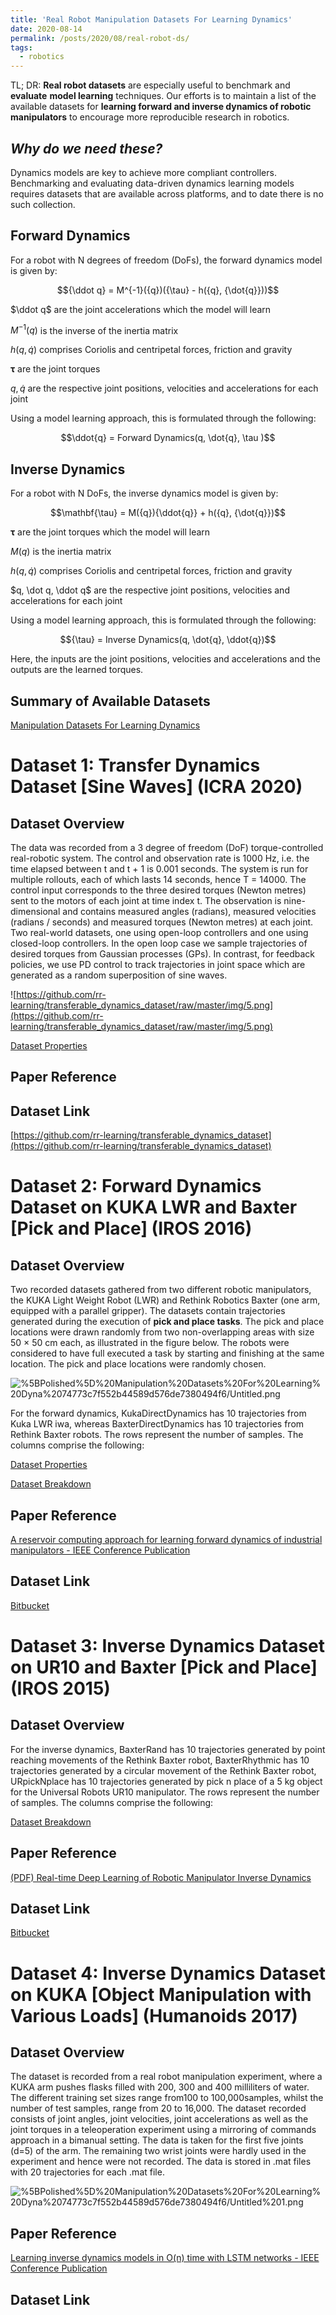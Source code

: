 ```yaml
---
title: 'Real Robot Manipulation Datasets For Learning Dynamics'
date: 2020-08-14
permalink: /posts/2020/08/real-robot-ds/
tags:
  - robotics
---
```



TL; DR: **Real robot datasets** are especially useful to benchmark and **evaluate** **model learning** techniques. Our efforts is to maintain a list of the available datasets for **learning forward and inverse dynamics of robotic manipulators** to encourage more reproducible research in robotics. 

## *Why do we need these?*

Dynamics models are key to achieve more compliant controllers. Benchmarking and evaluating data-driven dynamics learning models requires datasets that are available across platforms, and to date there is no such collection. 

## Forward Dynamics

For a robot with N degrees of freedom (DoFs), the forward dynamics model is given by: 

$${\ddot q} = M^{-1}({q})({\tau} - h({q}, {\dot{q}}))$$

$\ddot q$ are the joint accelerations which the model will learn

$M^{-1}({q})$ is the inverse of the inertia matrix

$h({q}, {\dot q})$ comprises Coriolis and centripetal forces, friction and gravity

$\mathbf{\tau}$ are the joint torques

$q, \dot q$ are the respective joint positions, velocities and accelerations for each joint 

Using a model learning approach, this is formulated through the following:

$$\ddot{q} = Forward Dynamics(q, \dot{q}, \tau )$$

## Inverse Dynamics

For a robot with N DoFs, the inverse dynamics model is given by: 

$$\mathbf{\tau} = M({q}){\ddot{q}} + h({q}, {\dot{q}})$$

$\mathbf{\tau}$ are the joint torques which the model will learn

$M({q})$ is the inertia matrix

$h({q}, {\dot q})$ comprises Coriolis and centripetal forces, friction and gravity

$q, \dot q, \ddot q$ are the respective joint positions, velocities and accelerations for each joint 

Using a model learning approach, this is formulated through the following:

$${\tau} = Inverse Dynamics(q, \dot{q}, \ddot{q})$$

Here, the inputs are the joint positions, velocities and accelerations and the outputs are the learned torques. 

## Summary of Available Datasets

[Manipulation Datasets For Learning Dynamics](https://www.notion.so/e00899f707de491893528b12ca0c8e14)

# Dataset 1: Transfer Dynamics Dataset [Sine Waves] (ICRA 2020)

## Dataset Overview

The data was recorded from a 3  degree of freedom (DoF) torque-controlled real-robotic system. The control and observation rate is 1000 Hz, i.e. the time elapsed between t and t + 1 is 0.001 seconds. The system is run for multiple rollouts, each of which lasts 14 seconds, hence T = 14000. The control input corresponds to the three desired torques (Newton metres) sent to the motors of each joint at time index t. The observation is nine-dimensional and contains measured angles (radians), measured velocities (radians / seconds) and measured torques (Newton metres) at each joint. Two real-world datasets, one using open-loop controllers and one using closed-loop controllers. In the open loop case we sample trajectories of desired torques from Gaussian processes (GPs). In contrast, for feedback policies, we use PD control to track trajectories in joint space which are generated as a random superposition of sine waves.

![https://github.com/rr-learning/transferable_dynamics_dataset/raw/master/img/5.png](https://github.com/rr-learning/transferable_dynamics_dataset/raw/master/img/5.png)

[Dataset Properties](https://www.notion.so/855d1ac55f1e41529749c21207caa485)

## **Paper Reference**

[](https://www.is.mpg.de/uploads_file/attachment/attachment/589/ICRA20_1157_FI.pdf)

## Dataset Link

[https://github.com/rr-learning/transferable_dynamics_dataset](https://github.com/rr-learning/transferable_dynamics_dataset) 

# Dataset 2: Forward Dynamics Dataset on KUKA LWR and Baxter [Pick and Place] (IROS 2016)

## Dataset Overview

Two recorded datasets gathered from two different robotic manipulators, the KUKA Light Weight Robot (LWR) and Rethink Robotics Baxter (one arm, equipped with a parallel gripper). The datasets contain trajectories generated during the execution of **pick and place tasks**. The pick and place locations were drawn randomly from two non-overlapping areas with size 50 × 50 cm each, as illustrated in the figure below. The robots were considered to have full executed a task by starting and finishing at the same location. The pick and place locations were randomly chosen.

![%5BPolished%5D%20Manipulation%20Datasets%20For%20Learning%20Dyna%2074773c7f552b44589d576de7380494f6/Untitled.png](%5BPolished%5D%20Manipulation%20Datasets%20For%20Learning%20Dyna%2074773c7f552b44589d576de7380494f6/Untitled.png)

For the forward dynamics, KukaDirectDynamics has 10 trajectories from Kuka LWR iwa, whereas BaxterDirectDynamics has 10 trajectories from Rethink Baxter robots. The rows represent the number of samples. The columns comprise the following: 

[Dataset Properties](https://www.notion.so/212cacdd4cae476eaea4d920361cea43)

[Dataset Breakdown](https://www.notion.so/12863ff061ac42a098c34029620c296c)

## **Paper Reference**

[A reservoir computing approach for learning forward dynamics of industrial manipulators - IEEE Conference Publication](https://ieeexplore.ieee.org/document/7759116)

## Dataset Link

[Bitbucket](https://bitbucket.org/athapoly/datasets/src/master/)

# Dataset 3: Inverse Dynamics Dataset on UR10 and Baxter [Pick and Place] (IROS 2015)

## Dataset Overview

For the inverse dynamics, BaxterRand has 10 trajectories generated by point reaching movements of the Rethink Baxter robot, BaxterRhythmic has 10 trajectories generated by a circular movement of the Rethink Baxter robot, URpickNplace has 10 trajectories generated by pick n place of a 5 kg object for the Universal Robots UR10 manipulator. The rows represent the number of samples. The columns comprise the following:

[Dataset Breakdown](https://www.notion.so/6efff043aedb418bab2fc5b4fa6dddd2)

## **Paper Reference**

[(PDF) Real-time Deep Learning of Robotic Manipulator Inverse Dynamics](https://www.researchgate.net/publication/282851496_Real-time_Deep_Learning_of_Robotic_Manipulator_Inverse_Dynamics)

## Dataset Link

[Bitbucket](https://bitbucket.org/athapoly/datasets/src/master/)

# Dataset 4: Inverse Dynamics Dataset on KUKA [Object Manipulation with Various Loads] (Humanoids 2017)

## Dataset Overview

The dataset is recorded from a real robot manipulation experiment, where a KUKA arm pushes flasks filled with 200, 300 and 400 milliliters of water. The different training set sizes range from100 to 100,000samples, whilst the number of test samples, range from 20 to 16,000. The dataset recorded consists of joint angles, joint velocities, joint accelerations as well as the joint torques in a teleoperation experiment using a mirroring of commands approach in a bimanual setting. The data is taken for the first five joints (d=5) of the arm. The remaining two wrist joints were hardly used in the experiment and hence were not recorded. The data is stored in .mat files with 20 trajectories for each .mat file. 

![%5BPolished%5D%20Manipulation%20Datasets%20For%20Learning%20Dyna%2074773c7f552b44589d576de7380494f6/Untitled%201.png](%5BPolished%5D%20Manipulation%20Datasets%20For%20Learning%20Dyna%2074773c7f552b44589d576de7380494f6/Untitled%201.png)

## **Paper Reference**

[Learning inverse dynamics models in O(n) time with LSTM networks - IEEE Conference Publication](https://ieeexplore.ieee.org/stamp/stamp.jsp?tp=&arnumber=8246965)

## Dataset Link

[](http://robotics.com.de/ds/DATASETHumanoids2017Rueckert.zip)
